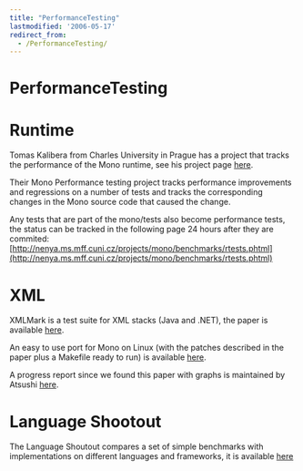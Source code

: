 ```yaml
---
title: "PerformanceTesting"
lastmodified: '2006-05-17'
redirect_from:
  - /PerformanceTesting/
---
```


PerformanceTesting
==================

Runtime
=======

Tomas Kalibera from Charles University in Prague has a project that tracks the performance of the Mono runtime, see his project page [here](http://nenya.ms.mff.cuni.cz/projects/mono/index.phtml).

Their Mono Performance testing project tracks performance improvements and regressions on a number of tests and tracks the corresponding changes in the Mono source code that caused the change.

Any tests that are part of the mono/tests also become performance tests, the status can be tracked in the following page 24 hours after they are commited: [http://nenya.ms.mff.cuni.cz/projects/mono/benchmarks/rtests.phtml](http://nenya.ms.mff.cuni.cz/projects/mono/benchmarks/rtests.phtml)

XML
===

XMLMark is a test suite for XML stacks (Java and .NET), the paper is available [here](http://www.process64.com/articles/xmlmark1/).

An easy to use port for Mono on Linux (with the patches described in the paper plus a Makefile ready to run) is available [here](http://primates.ximian.com/~miguel/tmp/xmlmark1.1.tar.gz).

A progress report since we found this paper with graphs is maintained by Atsushi [here](http://monkey.workarea.jp/mono/xml/XMLmark/).

Language Shootout
=================

The Language Shoutout compares a set of simple benchmarks with implementations on different languages and frameworks, it is available [here](http://shootout.alioth.debian.org/debian/csharp.php)

